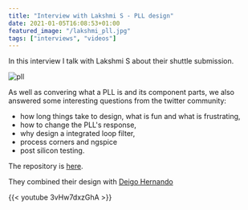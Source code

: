 ```yaml
---
title: "Interview with Lakshmi S - PLL design"
date: 2021-01-05T16:08:53+01:00
featured_image: "/lakshmi_pll.jpg"
tags: ["interviews", "videos"]
---
```


In this interview I talk with Lakshmi S about their shuttle submission.

![pll](/lakshmi_pll.jpg)

As well as convering what a PLL is and its component parts, we also answered some interesting questions from the twitter community:

* how long things take to design, what is fun and what is frustrating,
* how to change the PLL's response,
* why design a integrated loop filter,
* process corners and ngspice
* post silicon testing.

The repository is [here](https://github.com/lakshmi-sathi/avsdpll_1v8).

They combined their design with [Deigo Hernando](/post/interview-with-diego)

{{< youtube 3vHw7dxzGhA >}}
